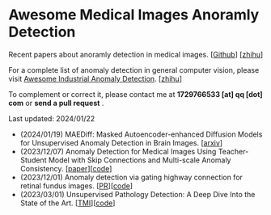 # Awesome Medical Images Anoramly Detection

Recent papers about anoramly detection in medical images. [[Github](https://github.com/MedAIerHHL/awesome-medical-image-anoraml-detection)] [[zhihu](https://zhuanlan.zhihu.com/p/679231066)]

For a complete list of anomaly detection in general computer vision, please visit [Awesome Industrial Anomaly Detection](https://github.com/M-3LAB/awesome-industrial-anomaly-detection). [[zhihu](https://zhuanlan.zhihu.com/p/674050907)]

To complement or correct it, please contact me at **1729766533 [at] qq [dot]  com** or  **send a pull request** .

Last updated: 2024/01/22

- (2024/01/19) MAEDiff: Masked Autoencoder-enhanced Diffusion Models for Unsupervised Anomaly Detection in Brain Images. [[arxiv](https://arxiv.org/abs/2401.10561)]
- (2023/12/07) Anomaly Detection for Medical Images Using Teacher-Student Model with Skip Connections and Multi-scale Anomaly Consistency. [[paper](https://d197for5662m48.cloudfront.net/documents/publicationstatus/180114/preprint_pdf/2ad0e14997d216f1a26bc8c8a6d710ac.pdf)][[code](https://github.com/Arktis2022/Skip-TS)]
- (2023/12/01) Anomaly detection via gating highway connection for retinal fundus images. [[PR](https://doi.org/10.1016/j.patcog.2023.110167)][[code](https://github.com/WentianZhang-ML/GatingAno)]
- (2023/03/01) Unsupervised Pathology Detection: A Deep Dive Into the State of the Art. [[TMI](https://ieeexplore.ieee.org/document/10197302/)][[code](https://github.com/iolag/UPD_study/)]
